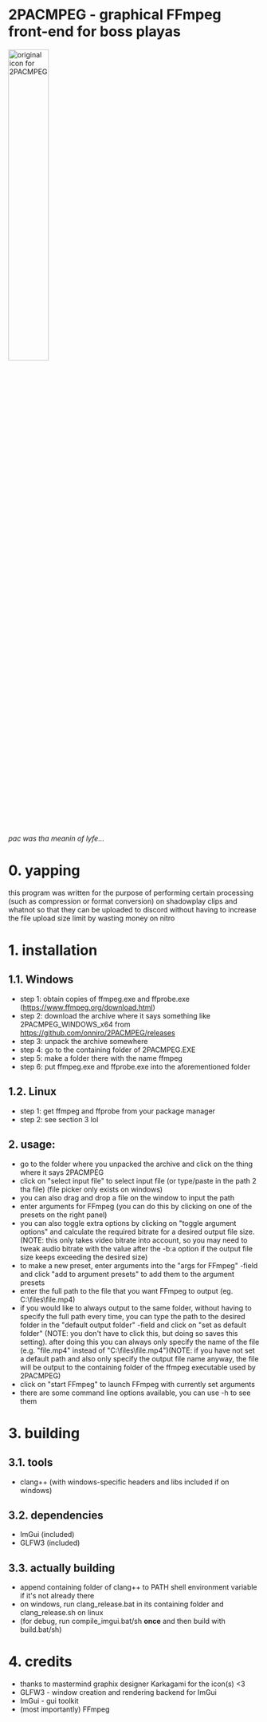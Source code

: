# 2PACMPEG - graphical FFmpeg front-end for boss playas

<img alt="original icon for 2PACMPEG" src="misc/FFMPAC_OG.ico" style="width:40%;">

_pac was tha meanin of lyfe..._

# 0. yapping
<p>this program was written for the purpose of performing certain processing (such as compression or format conversion) on shadowplay clips and whatnot so that they can be uploaded to discord without having to increase the file upload size limit by wasting money on nitro</p>

# 1. installation
## 1.1. Windows
- step 1: obtain copies of ffmpeg.exe and ffprobe.exe (<https://www.ffmpeg.org/download.html>)
- step 2: download the archive where it says something like 2PACMPEG_WINDOWS_x64 from <https://github.com/onniro/2PACMPEG/releases>
- step 3: unpack the archive somewhere
- step 4: go to the containing folder of 2PACMPEG.EXE
- step 5: make a folder there with the name ffmpeg
- step 6: put ffmpeg.exe and ffprobe.exe into the aforementioned folder

## 1.2. Linux
- step 1: get ffmpeg and ffprobe from your package manager
- step 2: see section 3 lol

## 2. usage:
- go to the folder where you unpacked the archive and click on the thing where it says 2PACMPEG
- click on "select input file" to select input file (or type/paste in the path 2 tha file) (file picker only exists on windows)
- you can also drag and drop a file on the window to input the path  
- enter arguments for FFmpeg (you can do this by clicking on one of the presets on the right panel)
- you can also toggle extra options by clicking on "toggle argument options" and calculate the required bitrate for a desired output file size. (NOTE: this only takes video bitrate into account, so you may need to tweak audio bitrate with the value after the -b:a option if the output file size keeps exceeding the desired size)
- to make a new preset, enter arguments into the "args for FFmpeg" -field and click "add to argument presets" to add them to the argument presets
- enter the full path to the file that you want FFmpeg to output (eg. C:\files\file.mp4)
- if you would like to always output to the same folder, without having to specify the full path every time, you can type the path to the desired folder in the "default output folder" -field and click on "set as default folder" (NOTE: you don't have to click this, but doing so saves this setting). after doing this you can always only specify the name of the file (e.g. "file.mp4" instead of "C:\files\file.mp4")(NOTE: if you have not set a default path and also only specify the output file name anyway, the file will be output to the containing folder of the ffmpeg executable used by 2PACMPEG)
- click on "start FFmpeg" to launch FFmpeg with currently set arguments
- there are some command line options available, you can use -h to see them

# 3. building

## 3.1. tools
- clang++ (with windows-specific headers and libs included if on windows)

## 3.2. dependencies 
- ImGui (included)
- GLFW3 (included)

## 3.3. actually building
- append containing folder of clang++ to PATH shell environment variable if it's not already there
- on windows, run clang_release.bat in its containing folder and clang_release.sh on linux
- (for debug, run compile_imgui.bat/sh **once** and then build with build.bat/sh)

# 4. credits 
- thanks to mastermind graphix designer Karkagami for the icon(s) <3
- GLFW3 - window creation and rendering backend for ImGui
- ImGui - gui toolkit
- (most importantly) FFmpeg 

